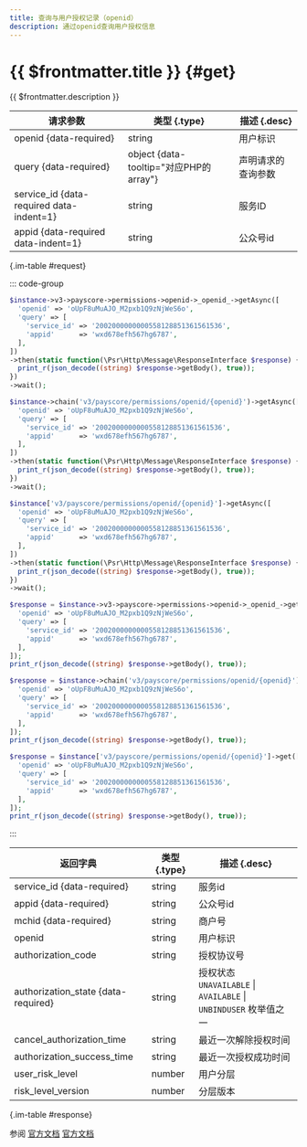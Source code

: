 ```yaml
---
title: 查询与用户授权记录（openid）
description: 通过openid查询用户授权信息
---
```


# {{ $frontmatter.title }} {#get}

{{ $frontmatter.description }}

| 请求参数 | 类型 {.type} | 描述 {.desc}
| --- | --- | ---
| openid {data-required} | string | 用户标识
| query {data-required} | object {data-tooltip="对应PHP的array"} | 声明请求的查询参数
| service_id {data-required data-indent=1} | string | 服务ID
| appid {data-required data-indent=1} | string | 公众号id

{.im-table #request}

::: code-group

```php [异步纯链式]
$instance->v3->payscore->permissions->openid->_openid_->getAsync([
  'openid' => 'oUpF8uMuAJO_M2pxb1Q9zNjWeS6o',
  'query' => [
    'service_id' => '2002000000000558128851361561536',
    'appid'      => 'wxd678efh567hg6787',
  ],
])
->then(static function(\Psr\Http\Message\ResponseInterface $response) {
  print_r(json_decode((string) $response->getBody(), true));
})
->wait();
```

```php [异步声明式]
$instance->chain('v3/payscore/permissions/openid/{openid}')->getAsync([
  'openid' => 'oUpF8uMuAJO_M2pxb1Q9zNjWeS6o',
  'query' => [
    'service_id' => '2002000000000558128851361561536',
    'appid'      => 'wxd678efh567hg6787',
  ],
])
->then(static function(\Psr\Http\Message\ResponseInterface $response) {
  print_r(json_decode((string) $response->getBody(), true));
})
->wait();
```

```php [异步属性式]
$instance['v3/payscore/permissions/openid/{openid}']->getAsync([
  'openid' => 'oUpF8uMuAJO_M2pxb1Q9zNjWeS6o',
  'query' => [
    'service_id' => '2002000000000558128851361561536',
    'appid'      => 'wxd678efh567hg6787',
  ],
])
->then(static function(\Psr\Http\Message\ResponseInterface $response) {
  print_r(json_decode((string) $response->getBody(), true));
})
->wait();
```

```php [同步纯链式]
$response = $instance->v3->payscore->permissions->openid->_openid_->get([
  'openid' => 'oUpF8uMuAJO_M2pxb1Q9zNjWeS6o',
  'query' => [
    'service_id' => '2002000000000558128851361561536',
    'appid'      => 'wxd678efh567hg6787',
  ],
]);
print_r(json_decode((string) $response->getBody(), true));
```

```php [同步声明式]
$response = $instance->chain('v3/payscore/permissions/openid/{openid}')->get([
  'openid' => 'oUpF8uMuAJO_M2pxb1Q9zNjWeS6o',
  'query' => [
    'service_id' => '2002000000000558128851361561536',
    'appid'      => 'wxd678efh567hg6787',
  ],
]);
print_r(json_decode((string) $response->getBody(), true));
```

```php [同步属性式]
$response = $instance['v3/payscore/permissions/openid/{openid}']->get([
  'openid' => 'oUpF8uMuAJO_M2pxb1Q9zNjWeS6o',
  'query' => [
    'service_id' => '2002000000000558128851361561536',
    'appid'      => 'wxd678efh567hg6787',
  ],
]);
print_r(json_decode((string) $response->getBody(), true));
```

:::

| 返回字典 | 类型 {.type} | 描述 {.desc}
| --- | --- | ---
| service_id {data-required} | string | 服务id
| appid {data-required} | string | 公众号id
| mchid {data-required} | string | 商户号
| openid | string | 用户标识
| authorization_code | string | 授权协议号
| authorization_state {data-required} | string | 授权状态<br/>`UNAVAILABLE` \| `AVAILABLE` \| `UNBINDUSER` 枚举值之一
| cancel_authorization_time | string | 最近一次解除授权时间
| authorization_success_time | string | 最近一次授权成功时间
| user_risk_level | number | 用户分层
| risk_level_version | number | 分层版本

{.im-table #response}

参阅 [官方文档](https://pay.weixin.qq.com/wiki/doc/apiv3/wxpay/payscore/chapter9_5.shtml) [官方文档](https://pay.weixin.qq.com/docs/merchant/apis/weixin-pay-score/service-auth/get-permissions-by-open-id.html)
